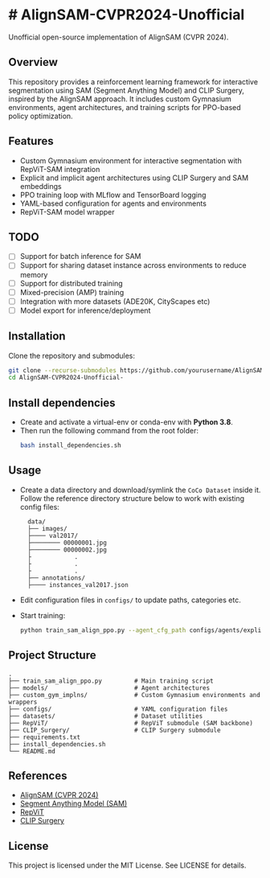 # # AlignSAM-CVPR2024-Unofficial

Unofficial open-source implementation of AlignSAM (CVPR 2024).

## Overview

This repository provides a reinforcement learning framework for interactive segmentation using SAM (Segment Anything Model) and CLIP Surgery, inspired by the AlignSAM approach. It includes custom Gymnasium environments, agent architectures, and training scripts for PPO-based policy optimization.

## Features

- Custom Gymnasium environment for interactive segmentation with RepViT-SAM integration
- Explicit and implicit agent architectures using CLIP Surgery and SAM embeddings
- PPO training loop with MLflow and TensorBoard logging
- YAML-based configuration for agents and environments
- RepViT-SAM model wrapper

## TODO

- [ ] Support for batch inference for SAM
- [ ] Support for sharing dataset instance across environments to reduce memory
- [ ] Support for distributed training
- [ ] Mixed-precision (AMP) training
- [ ] Integration with more datasets (ADE20K, CityScapes etc)
- [ ] Model export for inference/deployment

## Installation

Clone the repository and submodules:
```bash
git clone --recurse-submodules https://github.com/yourusername/AlignSAM-CVPR2024-Unofficial-.git
cd AlignSAM-CVPR2024-Unofficial-
```

## Install dependencies
- Create and activate a virtual-env or conda-env with **Python 3.8**. 
- Then run the following command from the root folder:
    ```bash
    bash install_dependencies.sh
    ```

## Usage
- Create a data directory and download/symlink the ```CoCo Dataset``` inside it. Follow the reference directory structure below to work with existing config files:

  ```
    data/
    ├── images/
    ├──── val2017/ 
    ├──────── 00000001.jpg
    ├──────── 00000002.jpg
    ├            .
    ├            .
    ├            .
    ├── annotations/
    ├──── instances_val2017.json
  ``` 

- Edit configuration files in ```configs/``` to update paths, categories etc.

- Start training:

    ```bash
    python train_sam_align_ppo.py --agent_cfg_path configs/agents/explicit_agent.yaml --env_cfg_path configs/envs/repvit_sam_coco.yaml
    ```

## Project Structure

```
.
├── train_sam_align_ppo.py         # Main training script
├── models/                        # Agent architectures
├── custom_gym_implns/             # Custom Gymnasium environments and wrappers
├── configs/                       # YAML configuration files
├── datasets/                      # Dataset utilities
├── RepViT/                        # RepViT submodule (SAM backbone)
├── CLIP_Surgery/                  # CLIP Surgery submodule
├── requirements.txt
├── install_dependencies.sh
└── README.md
```

## References
- [AlignSAM (CVPR 2024)](https://arxiv.org/abs/2406.00480)
- [Segment Anything Model (SAM)](https://segment-anything.com/)
- [RepViT](https://arxiv.org/abs/2307.09283)
- [CLIP Surgery](https://arxiv.org/abs/2304.05653)

## License
This project is licensed under the MIT License. See LICENSE for details.
